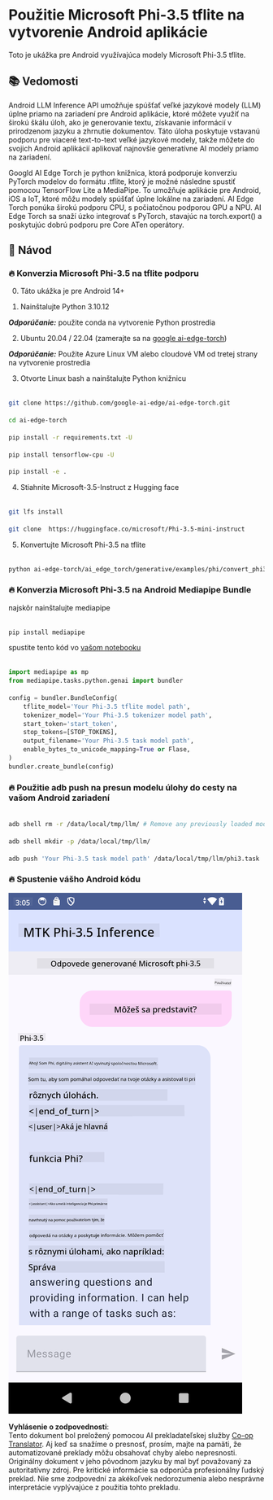 <!--
CO_OP_TRANSLATOR_METADATA:
{
  "original_hash": "c4fe7f589d179be96a5577b0b8cba6aa",
  "translation_date": "2025-07-17T02:54:58+00:00",
  "source_file": "md/02.Application/01.TextAndChat/Phi3/UsingPhi35TFLiteCreateAndroidApp.md",
  "language_code": "sk"
}
-->
# **Použitie Microsoft Phi-3.5 tflite na vytvorenie Android aplikácie**

Toto je ukážka pre Android využívajúca modely Microsoft Phi-3.5 tflite.

## **📚 Vedomosti**

Android LLM Inference API umožňuje spúšťať veľké jazykové modely (LLM) úplne priamo na zariadení pre Android aplikácie, ktoré môžete využiť na širokú škálu úloh, ako je generovanie textu, získavanie informácií v prirodzenom jazyku a zhrnutie dokumentov. Táto úloha poskytuje vstavanú podporu pre viaceré text-to-text veľké jazykové modely, takže môžete do svojich Android aplikácií aplikovať najnovšie generatívne AI modely priamo na zariadení.

Googld AI Edge Torch je python knižnica, ktorá podporuje konverziu PyTorch modelov do formátu .tflite, ktorý je možné následne spustiť pomocou TensorFlow Lite a MediaPipe. To umožňuje aplikácie pre Android, iOS a IoT, ktoré môžu modely spúšťať úplne lokálne na zariadení. AI Edge Torch ponúka širokú podporu CPU, s počiatočnou podporou GPU a NPU. AI Edge Torch sa snaží úzko integrovať s PyTorch, stavajúc na torch.export() a poskytujúc dobrú podporu pre Core ATen operátory.

## **🪬 Návod**

### **🔥 Konverzia Microsoft Phi-3.5 na tflite podporu**

0. Táto ukážka je pre Android 14+

1. Nainštalujte Python 3.10.12

***Odporúčanie:*** použite conda na vytvorenie Python prostredia

2. Ubuntu 20.04 / 22.04 (zamerajte sa na [google ai-edge-torch](https://github.com/google-ai-edge/ai-edge-torch))

***Odporúčanie:*** Použite Azure Linux VM alebo cloudové VM od tretej strany na vytvorenie prostredia

3. Otvorte Linux bash a nainštalujte Python knižnicu

```bash

git clone https://github.com/google-ai-edge/ai-edge-torch.git

cd ai-edge-torch

pip install -r requirements.txt -U 

pip install tensorflow-cpu -U

pip install -e .

```

4. Stiahnite Microsoft-3.5-Instruct z Hugging face

```bash

git lfs install

git clone  https://huggingface.co/microsoft/Phi-3.5-mini-instruct

```

5. Konvertujte Microsoft Phi-3.5 na tflite

```bash

python ai-edge-torch/ai_edge_torch/generative/examples/phi/convert_phi3_to_tflite.py --checkpoint_path  Your Microsoft Phi-3.5-mini-instruct path --tflite_path Your Microsoft Phi-3.5-mini-instruct tflite path  --prefill_seq_len 1024 --kv_cache_max_len 1280 --quantize True

```

### **🔥 Konverzia Microsoft Phi-3.5 na Android Mediapipe Bundle**

najskôr nainštalujte mediapipe

```bash

pip install mediapipe

```

spustite tento kód vo [vašom notebooku](../../../../../../code/09.UpdateSamples/Aug/Android/convert/convert_phi.ipynb)

```python

import mediapipe as mp
from mediapipe.tasks.python.genai import bundler

config = bundler.BundleConfig(
    tflite_model='Your Phi-3.5 tflite model path',
    tokenizer_model='Your Phi-3.5 tokenizer model path',
    start_token='start_token',
    stop_tokens=[STOP_TOKENS],
    output_filename='Your Phi-3.5 task model path',
    enable_bytes_to_unicode_mapping=True or Flase,
)
bundler.create_bundle(config)

```

### **🔥 Použitie adb push na presun modelu úlohy do cesty na vašom Android zariadení**

```bash

adb shell rm -r /data/local/tmp/llm/ # Remove any previously loaded models

adb shell mkdir -p /data/local/tmp/llm/

adb push 'Your Phi-3.5 task model path' /data/local/tmp/llm/phi3.task

```

### **🔥 Spustenie vášho Android kódu**

![demo](../../../../../../translated_images/demo.06d5a4246f057d1be99ffad0cbf22f4ac0c41530774d51ff903cfaa1d3cd3c8e.sk.png)

**Vyhlásenie o zodpovednosti**:  
Tento dokument bol preložený pomocou AI prekladateľskej služby [Co-op Translator](https://github.com/Azure/co-op-translator). Aj keď sa snažíme o presnosť, prosím, majte na pamäti, že automatizované preklady môžu obsahovať chyby alebo nepresnosti. Originálny dokument v jeho pôvodnom jazyku by mal byť považovaný za autoritatívny zdroj. Pre kritické informácie sa odporúča profesionálny ľudský preklad. Nie sme zodpovední za akékoľvek nedorozumenia alebo nesprávne interpretácie vyplývajúce z použitia tohto prekladu.